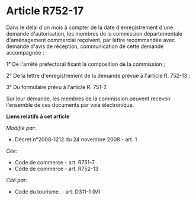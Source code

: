 # Article R752-17

Dans le délai d'un mois à compter de la date d'enregistrement d'une demande d'autorisation, les membres de la commission
départementale d'aménagement commercial reçoivent, par lettre recommandée avec demande d'avis de réception, communication de
cette demande accompagnée : 

1° De l'arrêté préfectoral fixant la composition de la commission ; 

2° De la lettre d'enregistrement de la demande prévue à l'article R. 752-13 ; 

3° Du formulaire prévu à l'article R. 751-7. 

Sur leur demande, les membres de la commission peuvent recevoir l'ensemble de ces documents par voie électronique.

**Liens relatifs à cet article**

_Modifié par_:

  - Décret n°2008-1212 du 24 novembre 2008 - art. 1

_Cite_:

  - Code de commerce - art. R751-7
  - Code de commerce - art. R752-13

_Cité par_:

  - Code du tourisme. - art. D311-1 (M)
